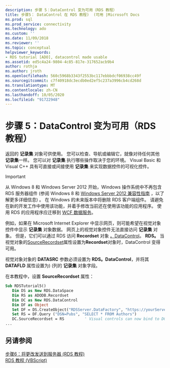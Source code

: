 ```yaml
---
description: 步骤 5：DataControl 变为可用（RDS 教程）
title: 步骤5： DataControl 在 RDS 教程)  (可用 |Microsoft Docs
ms.prod: sql
ms.prod_service: connectivity
ms.technology: ado
ms.custom: ''
ms.date: 11/09/2018
ms.reviewer: ''
ms.topic: conceptual
helpviewer_keywords:
- RDS tutorial [ADO], datacontrol made usable
ms.assetid: ed5c4a24-9804-4c85-817e-317652acb9b4
author: rothja
ms.author: jroth
ms.openlocfilehash: 560c5968b3343f2553bc117ebbbdcf06938cc49f
ms.sourcegitcommit: c7f40918dc3ecdb0ed2ef5c237a3996cb4cd268d
ms.translationtype: MT
ms.contentlocale: zh-CN
ms.lasthandoff: 10/05/2020
ms.locfileid: "91722948"
---
```

# <a name="step-5-datacontrol-is-made-usable-rds-tutorial"></a>步骤 5：DataControl 变为可用（RDS 教程）
返回的 **记录集** 对象可供使用。 您可以检查、导航或编辑它，就像对待任何其他 **记录集**一样。 您可以对 **记录集** 执行哪些操作取决于您的环境。 Visual Basic 和 Visual C++ 具有可直接或间接使用 **记录集** 来实现数据控件的可视化控件。  
  
> [!IMPORTANT]
>  从 Windows 8 和 Windows Server 2012 开始，Windows 操作系统中不再包含 RDS 服务器组件 (参阅 Windows 8 和 [Windows Server 2012 兼容性指南](https://www.microsoft.com/download/details.aspx?id=27416) ，以了解更多详细信息) 。 在 Windows 的未来版本中将删除 RDS 客户端组件。 请避免在新的开发工作中使用该功能，并着手修改当前还在使用该功能的应用程序。 使用 RDS 的应用程序应迁移到 [WCF 数据服务](/dotnet/framework/wcf/)。  
  
 例如，如果在 Microsoft Internet Explorer 中显示网页，则可能希望在视觉对象控件中显示 **记录集** 对象数据。 网页上的视觉对象控件无法直接访问 **记录集** 对象。 但是，它们可以通过 RDS 访问 **Recordset** 对象 [。DataControl](../../reference/rds-api/datacontrol-object-rds.md)。 **RDS。** 当视觉对象的[SourceRecordset](../../reference/rds-api/recordset-sourcerecordset-properties-rds.md)属性设置为**Recordset**对象时，DataControl 变得可用。  
  
 视觉对象对象的 **DATASRC** 参数必须设置为 **RDS。DataControl**，并将其 **DATAFLD** 属性设置为)  (列的 **记录集** 对象字段。  
  
 在本教程中，设置 **SourceRecordset** 属性：  
  
```vb
Sub RDSTutorial5()  
   Dim DS as New RDS.DataSpace  
   Dim RS as ADODB.Recordset  
   Dim DC as New RDS.DataControl  
   Dim DF as Object  
   Set DF = DS.CreateObject("RDSServer.DataFactory", "https://yourServer")  
   Set RS = DF.Query ("DSN=Pubs", "SELECT * FROM Authors")  
   DC.SourceRecordset = RS         ' Visual controls can now bind to DC.  
...  
```  
  
## <a name="see-also"></a>另请参阅  
 [步骤6：将更改发送到服务器 (RDS 教程) ](./step-6-changes-are-sent-to-the-server-rds-tutorial.md)   
 [RDS 教程 (VBScript)](./rds-tutorial-vbscript.md)